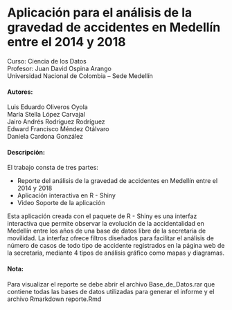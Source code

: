 # Aplicación para el análisis de la gravedad de accidentes en Medellín entre el 2014 y 2018

Curso: Ciencia de los Datos<br>
Profesor: Juan David Ospina Arango<br>
Universidad Nacional de Colombia – Sede Medellín

#### Autores:
Luis Eduardo Oliveros Oyola<br>
María Stella López Carvajal<br>
Jairo Andrés Rodríguez Rodríguez<br>
Edward Francisco Méndez Otálvaro<br>
Daniela Cardona González<br>

#### Descripción:
El trabajo consta de tres partes:

-	Reporte del análisis de la gravedad de accidentes en Medellín entre el 2014 y 2018
-	Aplicación interactiva en R - Shiny
-	Video Soporte de la aplicación

Esta aplicación creada con el paquete de R - Shiny es una interfaz interactiva que permite observar la evolución de la accidentalidad en Medellín entre los años de una base de datos libre de la secretaria de movilidad. La interfaz ofrece filtros diseñados para facilitar el análisis de número de casos de todo tipo de accidente registrados en la página web de la secretaria, mediante 4 tipos de análisis gráfico como mapas y diagramas.

#### Nota: 
Para visualizar el reporte se debe abrir el archivo Base_de_Datos.rar que contiene todas las bases de datos utilizadas para generar el informe y el archivo Rmarkdown reporte.Rmd 

